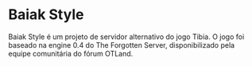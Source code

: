 # Baiak Style

Baiak Style é um projeto de servidor alternativo do jogo Tibia. O jogo foi baseado na engine 0.4 do The Forgotten Server, disponibilizado pela equipe comunitária do fórum OTLand.

## 


